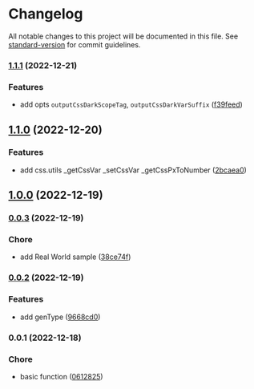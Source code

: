 # Changelog

All notable changes to this project will be documented in this file. See [standard-version](https://github.com/conventional-changelog/standard-version) for commit guidelines.

### [1.1.1](https://github.com/SolidZORO/js-var-to-css-var/compare/v1.1.0...v1.1.1) (2022-12-21)


### Features

* add opts `outputCssDarkScopeTag`, `outputCssDarkVarSuffix` ([f39feed](https://github.com/SolidZORO/js-var-to-css-var/commit/f39feedf5379e8e90ee99437eade78639e5e53f3))

## [1.1.0](https://github.com/SolidZORO/js-var-to-css-var/compare/v1.0.0...v1.1.0) (2022-12-20)


### Features

* add css.utils _getCssVar _setCssVar _getCssPxToNumber ([2bcaea0](https://github.com/SolidZORO/js-var-to-css-var/commit/2bcaea08a8fc749ccbf0cfad227ec0e6731cab92))

## [1.0.0](https://github.com/SolidZORO/js-var-to-css-var/compare/v0.0.3...v1.0.0) (2022-12-19)

### [0.0.3](https://github.com/SolidZORO/js-var-to-css-var/compare/v0.0.2...v0.0.3) (2022-12-19)


### Chore

* add Real World sample ([38ce74f](https://github.com/SolidZORO/js-var-to-css-var/commit/38ce74f7109c1b7368e6083d2ac119bb7954ba84))

### [0.0.2](https://github.com/SolidZORO/js-var-to-css-var/compare/v0.0.1...v0.0.2) (2022-12-19)


### Features

* add genType ([9668cd0](https://github.com/SolidZORO/js-var-to-css-var/commit/9668cd0fba1168fcdcff7eaf095dd9ac432c5139))

### 0.0.1 (2022-12-18)


### Chore

* basic function ([0612825](https://github.com/SolidZORO/js-var-to-css-var/commit/0612825993ae3e6c37452fc290641ab4d659046c))
